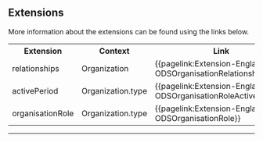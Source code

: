 ## Extensions

More information about the extensions can be found using the links below.

<table class="assets">
<tr>
<th width="20%">Extension</th>
<th width="20%">Context</th>
<th width="30%">Link</th>
<th width="30%">Comment</th>
</tr>
<tr>
<td>relationships</td>
<td>Organization</td>
<td>{{pagelink:Extension-England-ODSOrganisationRelationship}}</td>
<td></td>
</tr>
<tr>
<td>activePeriod</td>
<td>Organization.type</td>
<td>{{pagelink:Extension-England-ODSOrganisationRoleActivePeriod}}</td>
<td></td>
</tr>
<tr>
<td>organisationRole</td>
<td>Organization.type</td>
<td>{{pagelink:Extension-England-ODSOrganisationRole}}</td>
<td></td>
</tr>
</table>

---